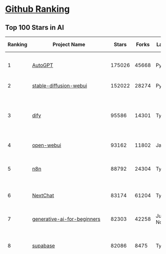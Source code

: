 [Github Ranking](../README.md)
==========

## Top 100 Stars in AI

| Ranking | Project Name | Stars | Forks | Language | Open Issues | Description | Last Commit |
| ------- | ------------ | ----- | ----- | -------- | ----------- | ----------- | ----------- |
| 1 | [AutoGPT](https://github.com/Significant-Gravitas/AutoGPT) | 175026 | 45668 | Python | 146 | AutoGPT is the vision of accessible AI for everyone, to use and to build on. Our mission is to provide the tools, so that you can focus on what matters. | 2025-05-05T03:41:47Z |
| 2 | [stable-diffusion-webui](https://github.com/AUTOMATIC1111/stable-diffusion-webui) | 152022 | 28274 | Python | 2337 | Stable Diffusion web UI | 2025-05-03T06:17:03Z |
| 3 | [dify](https://github.com/langgenius/dify) | 95586 | 14301 | TypeScript | 580 | Dify is an open-source LLM app development platform. Dify's intuitive interface combines AI workflow, RAG pipeline, agent capabilities, model management, observability features and more, letting you quickly go from prototype to production. | 2025-05-03T12:08:08Z |
| 4 | [open-webui](https://github.com/open-webui/open-webui) | 93162 | 11802 | JavaScript | 162 | User-friendly AI Interface (Supports Ollama, OpenAI API, ...) | 2025-05-04T21:51:53Z |
| 5 | [n8n](https://github.com/n8n-io/n8n) | 88792 | 24304 | TypeScript | 417 | Fair-code workflow automation platform with native AI capabilities. Combine visual building with custom code, self-host or cloud, 400+ integrations. | 2025-05-04T11:40:45Z |
| 6 | [NextChat](https://github.com/ChatGPTNextWeb/NextChat) | 83174 | 61204 | TypeScript | 626 | ✨ Light and Fast AI Assistant. Support: Web \| iOS \| MacOS \| Android \|  Linux \| Windows | 2025-04-19T08:00:42Z |
| 7 | [generative-ai-for-beginners](https://github.com/microsoft/generative-ai-for-beginners) | 82303 | 42258 | Jupyter Notebook | 10 | 21 Lessons, Get Started Building with Generative AI  🔗 https://microsoft.github.io/generative-ai-for-beginners/ | 2025-05-05T03:24:25Z |
| 8 | [supabase](https://github.com/supabase/supabase) | 82086 | 8475 | TypeScript | 250 | The open source Firebase alternative. Supabase gives you a dedicated Postgres database to build your web, mobile, and AI applications. | 2025-05-05T03:27:31Z |
| 9 | [funNLP](https://github.com/fighting41love/funNLP) | 72849 | 14834 | Python | 33 | 中英文敏感词、语言检测、中外手机/电话归属地/运营商查询、名字推断性别、手机号抽取、身份证抽取、邮箱抽取、中日文人名库、中文缩写库、拆字词典、词汇情感值、停用词、反动词表、暴恐词表、繁简体转换、英文模拟中文发音、汪峰歌词生成器、职业名称词库、同义词库、反义词库、否定词库、汽车品牌词库、汽车零件词库、连续英文切割、各种中文词向量、公司名字大全、古诗词库、IT词库、财经词库、成语词库、地名词库、历史名人词库、诗词词库、医学词库、饮食词库、法律词库、汽车词库、动物词库、中文聊天语料、中文谣言数据、百度中文问答数据集、句子相似度匹配算法集合、bert资源、文本生成&摘要相关工具、cocoNLP信息抽取工具、国内电话号码正则匹配、清华大学XLORE:中英文跨语言百科知识图谱、清华大学人工智能技术系列报告、自然语言生成、NLU太难了系列、自动对联数据及机器人、用户名黑名单列表、罪名法务名词及分类模型、微信公众号语料、cs224n深度学习自然语言处理课程、中文手写汉字识别、中文自然语言处理 语料/数据集、变量命名神器、分词语料库+代码、任务型对话英文数据集、ASR 语音数据集 + 基于深度学习的中文语音识别系统、笑声检测器、Microsoft多语言数字/单位/如日期时间识别包、中华新华字典数据库及api(包括常用歇后语、成语、词语和汉字)、文档图谱自动生成、SpaCy 中文模型、Common Voice语音识别数据集新版、神经网络关系抽取、基于bert的命名实体识别、关键词(Keyphrase)抽取包pke、基于医疗领域知识图谱的问答系统、基于依存句法与语义角色标注的事件三元组抽取、依存句法分析4万句高质量标注数据、cnocr：用来做中文OCR的Python3包、中文人物关系知识图谱项目、中文nlp竞赛项目及代码汇总、中文字符数据、speech-aligner: 从“人声语音”及其“语言文本”产生音素级别时间对齐标注的工具、AmpliGraph: 知识图谱表示学习(Python)库：知识图谱概念链接预测、Scattertext 文本可视化(python)、语言/知识表示工具：BERT & ERNIE、中文对比英文自然语言处理NLP的区别综述、Synonyms中文近义词工具包、HarvestText领域自适应文本挖掘工具（新词发现-情感分析-实体链接等）、word2word：(Python)方便易用的多语言词-词对集：62种语言/3,564个多语言对、语音识别语料生成工具：从具有音频/字幕的在线视频创建自动语音识别(ASR)语料库、构建医疗实体识别的模型（包含词典和语料标注）、单文档非监督的关键词抽取、Kashgari中使用gpt-2语言模型、开源的金融投资数据提取工具、文本自动摘要库TextTeaser: 仅支持英文、人民日报语料处理工具集、一些关于自然语言的基本模型、基于14W歌曲知识库的问答尝试--功能包括歌词接龙and已知歌词找歌曲以及歌曲歌手歌词三角关系的问答、基于Siamese bilstm模型的相似句子判定模型并提供训练数据集和测试数据集、用Transformer编解码模型实现的根据Hacker News文章标题自动生成评论、用BERT进行序列标记和文本分类的模板代码、LitBank：NLP数据集——支持自然语言处理和计算人文学科任务的100部带标记英文小说语料、百度开源的基准信息抽取系统、虚假新闻数据集、Facebook: LAMA语言模型分析，提供Transformer-XL/BERT/ELMo/GPT预训练语言模型的统一访问接口、CommonsenseQA：面向常识的英文QA挑战、中文知识图谱资料、数据及工具、各大公司内部里大牛分享的技术文档 PDF 或者 PPT、自然语言生成SQL语句（英文）、中文NLP数据增强（EDA）工具、英文NLP数据增强工具 、基于医药知识图谱的智能问答系统、京东商品知识图谱、基于mongodb存储的军事领域知识图谱问答项目、基于远监督的中文关系抽取、语音情感分析、中文ULMFiT-情感分析-文本分类-语料及模型、一个拍照做题程序、世界各国大规模人名库、一个利用有趣中文语料库 qingyun 训练出来的中文聊天机器人、中文聊天机器人seqGAN、省市区镇行政区划数据带拼音标注、教育行业新闻语料库包含自动文摘功能、开放了对话机器人-知识图谱-语义理解-自然语言处理工具及数据、中文知识图谱：基于百度百科中文页面-抽取三元组信息-构建中文知识图谱、masr: 中文语音识别-提供预训练模型-高识别率、Python音频数据增广库、中文全词覆盖BERT及两份阅读理解数据、ConvLab：开源多域端到端对话系统平台、中文自然语言处理数据集、基于最新版本rasa搭建的对话系统、基于TensorFlow和BERT的管道式实体及关系抽取、一个小型的证券知识图谱/知识库、复盘所有NLP比赛的TOP方案、OpenCLaP：多领域开源中文预训练语言模型仓库、UER：基于不同语料+编码器+目标任务的中文预训练模型仓库、中文自然语言处理向量合集、基于金融-司法领域(兼有闲聊性质)的聊天机器人、g2pC：基于上下文的汉语读音自动标记模块、Zincbase 知识图谱构建工具包、诗歌质量评价/细粒度情感诗歌语料库、快速转化「中文数字」和「阿拉伯数字」、百度知道问答语料库、基于知识图谱的问答系统、jieba_fast 加速版的jieba、正则表达式教程、中文阅读理解数据集、基于BERT等最新语言模型的抽取式摘要提取、Python利用深度学习进行文本摘要的综合指南、知识图谱深度学习相关资料整理、维基大规模平行文本语料、StanfordNLP 0.2.0：纯Python版自然语言处理包、NeuralNLP-NeuralClassifier：腾讯开源深度学习文本分类工具、端到端的封闭域对话系统、中文命名实体识别：NeuroNER vs. BertNER、新闻事件线索抽取、2019年百度的三元组抽取比赛：“科学空间队”源码、基于依存句法的开放域文本知识三元组抽取和知识库构建、中文的GPT2训练代码、ML-NLP - 机器学习(Machine Learning)NLP面试中常考到的知识点和代码实现、nlp4han:中文自然语言处理工具集(断句/分词/词性标注/组块/句法分析/语义分析/NER/N元语法/HMM/代词消解/情感分析/拼写检查、XLM：Facebook的跨语言预训练语言模型、用基于BERT的微调和特征提取方法来进行知识图谱百度百科人物词条属性抽取、中文自然语言处理相关的开放任务-数据集-当前最佳结果、CoupletAI - 基于CNN+Bi-LSTM+Attention 的自动对对联系统、抽象知识图谱、MiningZhiDaoQACorpus - 580万百度知道问答数据挖掘项目、brat rapid annotation tool: 序列标注工具、大规模中文知识图谱数据：1.4亿实体、数据增强在机器翻译及其他nlp任务中的应用及效果、allennlp阅读理解:支持多种数据和模型、PDF表格数据提取工具 、 Graphbrain：AI开源软件库和科研工具，目的是促进自动意义提取和文本理解以及知识的探索和推断、简历自动筛选系统、基于命名实体识别的简历自动摘要、中文语言理解测评基准，包括代表性的数据集&基准模型&语料库&排行榜、树洞 OCR 文字识别 、从包含表格的扫描图片中识别表格和文字、语声迁移、Python口语自然语言处理工具集(英文)、 similarity：相似度计算工具包，java编写、海量中文预训练ALBERT模型 、Transformers 2.0 、基于大规模音频数据集Audioset的音频增强 、Poplar：网页版自然语言标注工具、图片文字去除，可用于漫画翻译 、186种语言的数字叫法库、Amazon发布基于知识的人-人开放领域对话数据集 、中文文本纠错模块代码、繁简体转换 、 Python实现的多种文本可读性评价指标、类似于人名/地名/组织机构名的命名体识别数据集 、东南大学《知识图谱》研究生课程(资料)、. 英文拼写检查库 、 wwsearch是企业微信后台自研的全文检索引擎、CHAMELEON：深度学习新闻推荐系统元架构 、 8篇论文梳理BERT相关模型进展与反思、DocSearch：免费文档搜索引擎、 LIDA：轻量交互式对话标注工具 、aili - the fastest in-memory index in the East 东半球最快并发索引 、知识图谱车音工作项目、自然语言生成资源大全 、中日韩分词库mecab的Python接口库、中文文本摘要/关键词提取、汉字字符特征提取器 (featurizer)，提取汉字的特征（发音特征、字形特征）用做深度学习的特征、中文生成任务基准测评 、中文缩写数据集、中文任务基准测评 - 代表性的数据集-基准(预训练)模型-语料库-baseline-工具包-排行榜、PySS3：面向可解释AI的SS3文本分类器机器可视化工具 、中文NLP数据集列表、COPE - 格律诗编辑程序、doccano：基于网页的开源协同多语言文本标注工具 、PreNLP：自然语言预处理库、简单的简历解析器，用来从简历中提取关键信息、用于中文闲聊的GPT2模型：GPT2-chitchat、基于检索聊天机器人多轮响应选择相关资源列表(Leaderboards、Datasets、Papers)、(Colab)抽象文本摘要实现集锦(教程 、词语拼音数据、高效模糊搜索工具、NLP数据增广资源集、微软对话机器人框架 、 GitHub Typo Corpus：大规模GitHub多语言拼写错误/语法错误数据集、TextCluster：短文本聚类预处理模块 Short text cluster、面向语音识别的中文文本规范化、BLINK：最先进的实体链接库、BertPunc：基于BERT的最先进标点修复模型、Tokenizer：快速、可定制的文本词条化库、中文语言理解测评基准，包括代表性的数据集、基准(预训练)模型、语料库、排行榜、spaCy 医学文本挖掘与信息提取 、 NLP任务示例项目代码集、 python拼写检查库、chatbot-list - 行业内关于智能客服、聊天机器人的应用和架构、算法分享和介绍、语音质量评价指标(MOSNet, BSSEval, STOI, PESQ, SRMR)、 用138GB语料训练的法文RoBERTa预训练语言模型 、BERT-NER-Pytorch：三种不同模式的BERT中文NER实验、无道词典 - 有道词典的命令行版本，支持英汉互查和在线查询、2019年NLP亮点回顾、 Chinese medical dialogue data 中文医疗对话数据集 、最好的汉字数字(中文数字)-阿拉伯数字转换工具、 基于百科知识库的中文词语多词义/义项获取与特定句子词语语义消歧、awesome-nlp-sentiment-analysis - 情感分析、情绪原因识别、评价对象和评价词抽取、LineFlow：面向所有深度学习框架的NLP数据高效加载器、中文医学NLP公开资源整理 、MedQuAD：(英文)医学问答数据集、将自然语言数字串解析转换为整数和浮点数、Transfer Learning in Natural Language Processing (NLP) 、面向语音识别的中文/英文发音辞典、Tokenizers：注重性能与多功能性的最先进分词器、CLUENER 细粒度命名实体识别 Fine Grained Named Entity Recognition、 基于BERT的中文命名实体识别、中文谣言数据库、NLP数据集/基准任务大列表、nlp相关的一些论文及代码, 包括主题模型、词向量(Word Embedding)、命名实体识别(NER)、文本分类(Text Classificatin)、文本生成(Text Generation)、文本相似性(Text Similarity)计算等，涉及到各种与nlp相关的算法，基于keras和tensorflow 、Python文本挖掘/NLP实战示例、 Blackstone：面向非结构化法律文本的spaCy pipeline和NLP模型通过同义词替换实现文本“变脸” 、中文 预训练 ELECTREA 模型: 基于对抗学习 pretrain Chinese Model 、albert-chinese-ner - 用预训练语言模型ALBERT做中文NER 、基于GPT2的特定主题文本生成/文本增广、开源预训练语言模型合集、多语言句向量包、编码、标记和实现：一种可控高效的文本生成方法、 英文脏话大列表 、attnvis：GPT2、BERT等transformer语言模型注意力交互可视化、CoVoST：Facebook发布的多语种语音-文本翻译语料库，包括11种语言(法语、德语、荷兰语、俄语、西班牙语、意大利语、土耳其语、波斯语、瑞典语、蒙古语和中文)的语音、文字转录及英文译文、Jiagu自然语言处理工具 - 以BiLSTM等模型为基础，提供知识图谱关系抽取 中文分词 词性标注 命名实体识别 情感分析 新词发现 关键词 文本摘要 文本聚类等功能、用unet实现对文档表格的自动检测，表格重建、NLP事件提取文献资源列表 、 金融领域自然语言处理研究资源大列表、CLUEDatasetSearch - 中英文NLP数据集：搜索所有中文NLP数据集，附常用英文NLP数据集 、medical_NER - 中文医学知识图谱命名实体识别 、(哈佛)讲因果推理的免费书、知识图谱相关学习资料/数据集/工具资源大列表、Forte：灵活强大的自然语言处理pipeline工具集 、Python字符串相似性算法库、PyLaia：面向手写文档分析的深度学习工具包、TextFooler：针对文本分类/推理的对抗文本生成模块、Haystack：灵活、强大的可扩展问答(QA)框架、中文关键短语抽取工具 | 2024-05-10T07:38:24Z |
| 10 | [AppFlowy](https://github.com/AppFlowy-IO/AppFlowy) | 62627 | 4215 | Dart | 956 | Bring projects, wikis, and teams together with AI. AppFlowy is the AI collaborative workspace where you achieve more without losing control of your data. The leading open source Notion alternative. | 2025-05-02T13:34:07Z |
| 11 | [Deep-Live-Cam](https://github.com/hacksider/Deep-Live-Cam) | 61084 | 8553 | Python | 48 | real time face swap and one-click video deepfake with only a single image | 2025-05-05T00:30:44Z |
| 12 | [lobe-chat](https://github.com/lobehub/lobe-chat) | 60117 | 12667 | TypeScript | 724 | 🤯 Lobe Chat - an open-source, modern-design AI chat framework. Supports Multi AI Providers( OpenAI / Claude 3 / Gemini / Ollama / DeepSeek / Qwen), Knowledge Base (file upload / knowledge management / RAG ), Multi-Modals (Plugins/Artifacts) and Thinking. One-click FREE deployment of your private ChatGPT/ Claude / DeepSeek application. | 2025-05-05T00:33:45Z |
| 13 | [browser-use](https://github.com/browser-use/browser-use) | 58981 | 6404 | Python | 370 | Make websites accessible for AI agents | 2025-05-05T03:30:25Z |
| 14 | [langflow](https://github.com/langflow-ai/langflow) | 58631 | 6235 | Python | 418 | Langflow is a powerful tool for building and deploying AI-powered agents and workflows. | 2025-05-05T00:46:51Z |
| 15 | [MetaGPT](https://github.com/FoundationAgents/MetaGPT) | 55277 | 6581 | Python | 60 | 🌟 The Multi-Agent Framework: First AI Software Company, Towards Natural Language Programming | 2025-03-31T07:17:13Z |
| 16 | [gpt-engineer](https://github.com/AntonOsika/gpt-engineer) | 54066 | 7091 | Python | 23 | CLI platform to experiment with codegen. Precursor to: https://lovable.dev | 2024-11-17T22:47:32Z |
| 17 | [ChatGPT](https://github.com/lencx/ChatGPT) | 53741 | 6083 | Rust | 797 | 🔮 ChatGPT Desktop Application (Mac, Windows and Linux) | 2024-08-29T17:58:11Z |
| 18 | [meilisearch](https://github.com/meilisearch/meilisearch) | 50973 | 2023 | Rust | 192 | A lightning-fast search engine API bringing AI-powered hybrid search to your sites and applications. | 2025-05-04T00:29:55Z |
| 19 | [LLaMA-Factory](https://github.com/hiyouga/LLaMA-Factory) | 48228 | 5877 | Python | 427 | Unified Efficient Fine-Tuning of 100+ LLMs & VLMs (ACL 2024) | 2025-05-03T08:36:52Z |
| 20 | [LLMs-from-scratch](https://github.com/rasbt/LLMs-from-scratch) | 47624 | 6784 | Jupyter Notebook | 0 | Implement a ChatGPT-like LLM in PyTorch from scratch, step by step | 2025-04-20T02:16:18Z |
| 21 | [awesome-mcp-servers](https://github.com/punkpeye/awesome-mcp-servers) | 45974 | 3374 | None | 13 | A collection of MCP servers. | 2025-05-04T02:09:13Z |
| 22 | [autogen](https://github.com/microsoft/autogen) | 44032 | 6643 | Python | 493 | A programming framework for agentic AI 🤖 PyPi: autogen-agentchat Discord: https://aka.ms/autogen-discord Office Hour: https://aka.ms/autogen-officehour | 2025-05-02T22:57:07Z |
| 23 | [anything-llm](https://github.com/Mintplex-Labs/anything-llm) | 43620 | 4271 | JavaScript | 244 | The all-in-one Desktop & Docker AI application with built-in RAG, AI agents, No-code agent builder, MCP compatibility,  and more. | 2025-05-03T00:22:00Z |
| 24 | [JeecgBoot](https://github.com/jeecgboot/JeecgBoot) | 42561 | 15317 | Java | 37 | 🔥一款基于AIGC和低代码引擎的AI低代码平台，旨在帮助企业快速实现低代码开发和构建、部署个性化的 AI 应用。 前后端分离 SpringBoot，SpringCloud，Ant Design&Vue3，Mybatis，Shiro！强大的代码生成器让前后端代码一键生成，无需写任何代码! 成套AI大模型功能: AI模型管理、AI应用、知识库、AI流程编排、AI对话助手等； | 2025-05-04T09:34:00Z |
| 25 | [crawl4ai](https://github.com/unclecode/crawl4ai) | 42216 | 3864 | Python | 125 | 🚀🤖 Crawl4AI: Open-source LLM Friendly Web Crawler & Scraper. Don't be shy, join here: https://discord.gg/jP8KfhDhyN | 2025-05-02T13:15:32Z |
| 26 | [OpenBB](https://github.com/OpenBB-finance/OpenBB) | 41226 | 3679 | Python | 38 | Investment Research for Everyone, Everywhere. | 2025-05-04T22:03:04Z |
| 27 | [ColossalAI](https://github.com/hpcaitech/ColossalAI) | 40845 | 4498 | Python | 427 | Making large AI models cheaper, faster and more accessible | 2025-05-04T08:42:56Z |
| 28 | [kong](https://github.com/Kong/kong) | 40749 | 4915 | Lua | 66 | 🦍 The Cloud-Native API Gateway and AI Gateway. | 2025-04-30T17:17:37Z |
| 29 | [ailearning](https://github.com/apachecn/ailearning) | 40697 | 11545 | Python | 2 | AiLearning：数据分析+机器学习实战+线性代数+PyTorch+NLTK+TF2 | 2024-11-12T16:21:55Z |
| 30 | [ClickHouse](https://github.com/ClickHouse/ClickHouse) | 40490 | 7268 | C++ | 4047 | ClickHouse® is a real-time analytics database management system | 2025-05-05T03:41:39Z |
| 31 | [airflow](https://github.com/apache/airflow) | 39925 | 14970 | Python | 1105 | Apache Airflow - A platform to programmatically author, schedule, and monitor workflows | 2025-05-04T21:58:58Z |
| 32 | [system-prompts-and-models-of-ai-tools](https://github.com/x1xhlol/system-prompts-and-models-of-ai-tools) | 38717 | 11787 | None | 8 | FULL v0, Cursor, Manus, Same.dev, Lovable, Devin, Replit Agent, Windsurf Agent & VSCode Agent (And other Open Sourced) System Prompts, Tools & AI Models. | 2025-04-30T14:43:09Z |
| 33 | [quivr](https://github.com/QuivrHQ/quivr) | 37783 | 3632 | Python | 6 | Opiniated RAG for integrating GenAI in your apps 🧠   Focus on your product rather than the RAG. Easy integration in existing products with customisation!  Any LLM: GPT4, Groq, Llama. Any Vectorstore: PGVector, Faiss. Any Files. Anyway you want.  | 2025-05-01T21:32:58Z |
| 34 | [GitHubDaily](https://github.com/GitHubDaily/GitHubDaily) | 37587 | 3937 | None | 342 | 坚持分享 GitHub 上高质量、有趣实用的开源技术教程、开发者工具、编程网站、技术资讯。A list cool, interesting projects of GitHub. | 2025-03-20T08:54:47Z |
| 35 | [firecrawl](https://github.com/mendableai/firecrawl) | 37537 | 3391 | TypeScript | 161 | 🔥 Turn entire websites into LLM-ready markdown or structured data. Scrape, crawl and extract with a single API. | 2025-05-02T16:00:16Z |
| 36 | [Open-Assistant](https://github.com/LAION-AI/Open-Assistant) | 37339 | 3270 | Python | 227 | OpenAssistant is a chat-based assistant that understands tasks, can interact with third-party systems, and retrieve information dynamically to do so. | 2024-08-17T01:55:35Z |
| 37 | [AI-For-Beginners](https://github.com/microsoft/AI-For-Beginners) | 37328 | 6863 | Jupyter Notebook | 23 | 12 Weeks, 24 Lessons, AI for All! | 2025-04-29T16:09:57Z |
| 38 | [photoprism](https://github.com/photoprism/photoprism) | 37214 | 2062 | Go | 416 | AI-Powered Photos App for the Decentralized Web 🌈💎✨ | 2025-05-04T23:16:15Z |
| 39 | [ray](https://github.com/ray-project/ray) | 36871 | 6256 | Python | 3764 | Ray is an AI compute engine. Ray consists of a core distributed runtime and a set of AI Libraries for accelerating ML workloads. | 2025-05-05T01:51:18Z |
| 40 | [upscayl](https://github.com/upscayl/upscayl) | 36694 | 1687 | TypeScript | 61 | 🆙 Upscayl - #1 Free and Open Source AI Image Upscaler for Linux, MacOS and Windows. | 2025-04-25T13:23:15Z |
| 41 | [chatgpt-on-wechat](https://github.com/zhayujie/chatgpt-on-wechat) | 36575 | 9162 | Python | 290 | 基于大模型搭建的聊天机器人，同时支持 微信公众号、企业微信应用、飞书、钉钉 等接入，可选择GPT4.1/GPT-4o/GPT-o1/ DeepSeek/Claude/文心一言/讯飞星火/通义千问/ Gemini/GLM-4/Kimi/LinkAI，能处理文本、语音和图片，访问操作系统和互联网，支持基于自有知识库进行定制企业智能客服。 | 2025-04-20T09:22:54Z |
| 42 | [MockingBird](https://github.com/babysor/MockingBird) | 36206 | 5262 | Python | 475 | 🚀AI拟声: 5秒内克隆您的声音并生成任意语音内容 Clone a voice in 5 seconds to generate arbitrary speech in real-time | 2024-11-15T05:00:29Z |
| 43 | [google-research](https://github.com/google-research/google-research) | 35467 | 8078 | Jupyter Notebook | 955 | Google Research | 2025-05-03T02:23:34Z |
| 44 | [chatbox](https://github.com/chatboxai/chatbox) | 34586 | 3298 | TypeScript | 677 | User-friendly Desktop Client App for AI Models/LLMs (GPT, Claude, Gemini, Ollama...) | 2025-04-27T14:53:01Z |
| 45 | [gold-miner](https://github.com/xitu/gold-miner) | 34069 | 5045 | None | 5 | 🥇掘金翻译计划，可能是世界最大最好的英译中技术社区，最懂读者和译者的翻译平台： | 2024-04-17T09:44:37Z |
| 46 | [AgentGPT](https://github.com/reworkd/AgentGPT) | 33974 | 9401 | TypeScript | 127 | 🤖 Assemble, configure, and deploy autonomous AI Agents in your browser. | 2025-04-29T01:19:32Z |
| 47 | [gpt-pilot](https://github.com/Pythagora-io/gpt-pilot) | 32670 | 3312 | Python | 233 | The first real AI developer | 2025-03-04T06:26:32Z |
| 48 | [aider](https://github.com/Aider-AI/aider) | 32384 | 2933 | Python | 780 | aider is AI pair programming in your terminal | 2025-05-02T14:21:29Z |
| 49 | [LocalAI](https://github.com/mudler/LocalAI) | 32355 | 2467 | Go | 437 | :robot: The free, Open Source alternative to OpenAI, Claude and others. Self-hosted and local-first. Drop-in replacement for OpenAI,  running on consumer-grade hardware. No GPU required. Runs gguf, transformers, diffusers and many more models architectures. Features: Generate Text, Audio, Video, Images, Voice Cloning, Distributed, P2P inference | 2025-05-04T23:00:26Z |
| 50 | [spaCy](https://github.com/explosion/spaCy) | 31510 | 4498 | Python | 171 | 💫 Industrial-strength Natural Language Processing (NLP) in Python | 2025-04-11T18:56:53Z |
| 51 | [fairseq](https://github.com/facebookresearch/fairseq) | 31390 | 6505 | Python | 1173 | Facebook AI Research Sequence-to-Sequence Toolkit written in Python. | 2025-01-09T16:43:36Z |
| 52 | [chatbot-ui](https://github.com/mckaywrigley/chatbot-ui) | 31133 | 8793 | TypeScript | 167 | AI chat for any model. | 2024-08-03T00:38:07Z |
| 53 | [tabby](https://github.com/TabbyML/tabby) | 31028 | 1460 | Rust | 177 | Self-hosted AI coding assistant | 2025-05-03T20:03:27Z |
| 54 | [fabric](https://github.com/danielmiessler/fabric) | 30933 | 3192 | Go | 198 | fabric is an open-source framework for augmenting humans using AI. It provides a modular framework for solving specific problems using a crowdsourced set of AI prompts that can be used anywhere. | 2025-04-28T19:27:03Z |
| 55 | [crewAI](https://github.com/crewAIInc/crewAI) | 30917 | 4142 | Python | 67 | Framework for orchestrating role-playing, autonomous AI agents. By fostering collaborative intelligence, CrewAI empowers agents to work together seamlessly, tackling complex tasks. | 2025-05-03T21:23:00Z |
| 56 | [ruoyi-vue-pro](https://github.com/YunaiV/ruoyi-vue-pro) | 30718 | 6610 | Java | 11 | 🔥 官方推荐 🔥 RuoYi-Vue 全新 Pro 版本，优化重构所有功能。基于 Spring Boot + MyBatis Plus + Vue & Element 实现的后台管理系统 + 微信小程序，支持 RBAC 动态权限、数据权限、SaaS 多租户、Flowable 工作流、三方登录、支付、短信、商城、CRM、ERP、AI 大模型等功能。你的 ⭐️ Star ⭐️，是作者生发的动力！ | 2025-05-05T01:37:43Z |
| 57 | [awesome-llm-apps](https://github.com/Shubhamsaboo/awesome-llm-apps) | 30626 | 3444 | Python | 4 | Collection of awesome LLM apps with AI Agents and RAG using OpenAI, Anthropic, Gemini and opensource models. | 2025-05-04T20:58:26Z |
| 58 | [netron](https://github.com/lutzroeder/netron) | 30111 | 2895 | JavaScript | 19 | Visualizer for neural network, deep learning and machine learning models | 2025-05-04T17:10:57Z |
| 59 | [khoj](https://github.com/khoj-ai/khoj) | 29935 | 1669 | Python | 67 | Your AI second brain. Self-hostable. Get answers from the web or your docs. Build custom agents, schedule automations, do deep research. Turn any online or local LLM into your personal, autonomous AI (gpt, claude, gemini, llama, qwen, mistral). Get started - free. | 2025-05-03T02:29:40Z |
| 60 | [AI-Expert-Roadmap](https://github.com/AMAI-GmbH/AI-Expert-Roadmap) | 29812 | 2525 | JavaScript | 19 | Roadmap to becoming an Artificial Intelligence Expert in 2022 | 2023-12-31T02:20:16Z |
| 61 | [roop](https://github.com/s0md3v/roop) | 29722 | 6736 | Python | 0 | one-click face swap | 2024-08-19T12:57:17Z |
| 62 | [cursor](https://github.com/getcursor/cursor) | 29658 | 1872 | None | 1663 | The AI Code Editor | 2024-10-13T19:23:26Z |
| 63 | [Mr.-Ranedeer-AI-Tutor](https://github.com/JushBJJ/Mr.-Ranedeer-AI-Tutor) | 29518 | 3372 | None | 13 | A GPT-4 AI Tutor Prompt for customizable personalized learning experiences. | 2024-03-25T13:06:55Z |
| 64 | [pytorch-lightning](https://github.com/Lightning-AI/pytorch-lightning) | 29401 | 3487 | Python | 928 | Pretrain, finetune ANY AI model of ANY size on multiple GPUs, TPUs with zero code changes. | 2025-05-05T01:35:07Z |
| 65 | [docling](https://github.com/docling-project/docling) | 28749 | 1778 | Python | 324 | Get your documents ready for gen AI | 2025-05-02T13:05:55Z |
| 66 | [mem0](https://github.com/mem0ai/mem0) | 28547 | 2722 | Python | 252 | Memory for AI Agents; SOTA in AI Agent Memory, beating OpenAI Memory in accuracy by 26% - https://mem0.ai/research | 2025-05-03T09:47:10Z |
| 67 | [Jobs_Applier_AI_Agent_AIHawk](https://github.com/feder-cr/Jobs_Applier_AI_Agent_AIHawk) | 28062 | 4202 | Python | 40 | AIHawk aims to easy job hunt process by automating the job application process. Utilizing artificial intelligence, it enables users to apply for multiple jobs in a tailored way. | 2025-05-03T19:46:29Z |
| 68 | [exo](https://github.com/exo-explore/exo) | 27966 | 1737 | Python | 337 | Run your own AI cluster at home with everyday devices 📱💻 🖥️⌚ | 2025-03-21T22:23:32Z |
| 69 | [mindsdb](https://github.com/mindsdb/mindsdb) | 27898 | 4961 | Python | 64 | AI's query engine - Platform for building AI that can learn and answer questions over large scale federated data. | 2025-05-04T20:01:45Z |
| 70 | [so-vits-svc](https://github.com/svc-develop-team/so-vits-svc) | 27007 | 4978 | Python | 21 | SoftVC VITS Singing Voice Conversion | 2023-11-11T13:11:31Z |
| 71 | [ai-hedge-fund](https://github.com/virattt/ai-hedge-fund) | 26936 | 4634 | Python | 68 | An AI Hedge Fund Team | 2025-05-04T20:27:21Z |
| 72 | [MoneyPrinterTurbo](https://github.com/harry0703/MoneyPrinterTurbo) | 26568 | 3910 | Python | 121 | 利用AI大模型，一键生成高清短视频 Generate short videos with one click using AI LLM. | 2025-04-27T05:35:46Z |
| 73 | [agno](https://github.com/agno-agi/agno) | 26118 | 3304 | Python | 68 | Agno is a lightweight library for building Agents with memory, knowledge, tools and reasoning. | 2025-05-04T18:20:39Z |
| 74 | [continue](https://github.com/continuedev/continue) | 26037 | 2705 | TypeScript | 797 | ⏩ Create, share, and use custom AI code assistants with our open-source IDE extensions and hub of models, rules, prompts, docs, and other building blocks | 2025-05-05T03:43:57Z |
| 75 | [generative-models](https://github.com/Stability-AI/generative-models) | 25798 | 2867 | Python | 263 | Generative Models by Stability AI | 2025-04-04T03:32:07Z |
| 76 | [Folo](https://github.com/RSSNext/Folo) | 25615 | 1092 | TypeScript | 140 | 🧡 Follow everything in one place | 2025-05-04T15:54:17Z |
| 77 | [nx](https://github.com/nrwl/nx) | 25543 | 2509 | TypeScript | 606 | Build system, optimized for monorepos, with AI-powered architectural awareness and advanced CI capabilities. | 2025-05-03T17:46:04Z |
| 78 | [composio](https://github.com/ComposioHQ/composio) | 25184 | 4414 | Python | 41 | Composio equip's your AI agents & LLMs with 100+ high-quality integrations via function calling | 2025-05-03T15:21:26Z |
| 79 | [LibreChat](https://github.com/danny-avila/LibreChat) | 25182 | 4322 | TypeScript | 148 | Enhanced ChatGPT Clone: Features Agents, DeepSeek, Anthropic, AWS, OpenAI, Assistants API, Azure, Groq, o1, GPT-4o, Mistral, OpenRouter, Vertex AI, Gemini, Artifacts, AI model switching, message search, Code Interpreter, langchain, DALL-E-3, OpenAPI Actions, Functions, Secure Multi-User Auth, Presets, open-source for self-hosting. Active project. | 2025-05-05T00:32:46Z |
| 80 | [InvokeAI](https://github.com/invoke-ai/InvokeAI) | 25018 | 2538 | TypeScript | 700 | Invoke is a leading creative engine for Stable Diffusion models, empowering professionals, artists, and enthusiasts to generate and create visual media using the latest AI-driven technologies. The solution offers an industry leading WebUI, and serves as the foundation for multiple commercial products. | 2025-05-05T01:47:56Z |
| 81 | [Genesis](https://github.com/Genesis-Embodied-AI/Genesis) | 24935 | 2204 | Python | 143 | A generative world for general-purpose robotics & embodied AI learning. | 2025-05-03T16:56:26Z |
| 82 | [semantic-kernel](https://github.com/microsoft/semantic-kernel) | 24295 | 3789 | C# | 427 | Integrate cutting-edge LLM technology quickly and easily into your apps | 2025-05-04T07:29:53Z |
| 83 | [kratos](https://github.com/go-kratos/kratos) | 24248 | 4081 | Go | 13 | Your ultimate Go microservices framework for the cloud-native era. | 2025-04-29T07:46:20Z |
| 84 | [modular](https://github.com/modular/modular) | 23928 | 2602 | Mojo | 656 | The Modular Platform (includes MAX & Mojo) | 2025-05-04T06:52:17Z |
| 85 | [FastGPT](https://github.com/labring/FastGPT) | 23869 | 6172 | TypeScript | 502 | FastGPT is a knowledge-based platform built on the LLMs, offers a comprehensive suite of out-of-the-box capabilities such as data processing, RAG retrieval, and visual AI workflow orchestration, letting you easily develop and deploy complex question-answering systems without the need for extensive setup or configuration. | 2025-04-30T09:44:34Z |
| 86 | [llm-app](https://github.com/pathwaycom/llm-app) | 23851 | 415 | Jupyter Notebook | 5 | Ready-to-run cloud templates for RAG, AI pipelines, and enterprise search with live data. 🐳Docker-friendly.⚡Always in sync with Sharepoint, Google Drive, S3, Kafka, PostgreSQL, real-time data APIs, and more. | 2025-04-11T17:02:33Z |
| 87 | [cursor-free-vip](https://github.com/yeongpin/cursor-free-vip) | 23359 | 2909 | Python | 309 | [Support 0.49.x]（Reset Cursor AI MachineID & Bypass Higher Token Limit） Cursor Ai ，自动重置机器ID ， 免费升级使用Pro功能: You've reached your trial request limit. / Too many free trial accounts used on this machine. Please upgrade to pro. We have this limit in place to prevent abuse. Please let us know if you believe this is a mistake. | 2025-05-02T04:13:57Z |
| 88 | [qdrant](https://github.com/qdrant/qdrant) | 23346 | 1604 | Rust | 327 | Qdrant - High-performance, massive-scale Vector Database and Vector Search Engine for the next generation of AI. Also available in the cloud https://cloud.qdrant.io/ | 2025-05-03T09:27:49Z |
| 89 | [Warp](https://github.com/warpdotdev/Warp) | 23334 | 448 | None | 2848 | Warp is a modern, Rust-based terminal with AI built in so you and your team can build great software, faster. | 2025-04-25T18:02:31Z |
| 90 | [500-AI-Machine-learning-Deep-learning-Computer-vision-NLP-Projects-with-code](https://github.com/ashishpatel26/500-AI-Machine-learning-Deep-learning-Computer-vision-NLP-Projects-with-code) | 23187 | 5597 | None | 43 | 500 AI Machine learning Deep learning Computer vision NLP Projects with code | 2024-07-26T13:06:49Z |
| 91 | [gin-vue-admin](https://github.com/flipped-aurora/gin-vue-admin) | 22773 | 6668 | Go | 23 | 🚀Vite+Vue3+Gin拥有AI辅助的基础开发平台，支持TS和JS混用。它集成了JWT鉴权、权限管理、动态路由、显隐可控组件、分页封装、多点登录拦截、资源权限、上传下载、代码生成器、表单生成器和可配置的导入导出等开发必备功能。 | 2025-04-30T01:57:56Z |
| 92 | [Chat2DB](https://github.com/CodePhiliaX/Chat2DB) | 22741 | 2461 | Java | 449 | 🔥🔥🔥AI-driven database tool and SQL client, The hottest GUI client, supporting MySQL, Oracle, PostgreSQL, DB2, SQL Server, DB2, SQLite, H2, ClickHouse, and more. | 2025-03-05T07:57:52Z |
| 93 | [facefusion](https://github.com/facefusion/facefusion) | 22711 | 3491 | Python | 0 | Industry leading face manipulation platform | 2025-05-04T23:47:19Z |
| 94 | [PDFMathTranslate](https://github.com/Byaidu/PDFMathTranslate) | 22454 | 1919 | Python | 100 | PDF scientific paper translation with preserved formats - 基于 AI 完整保留排版的 PDF 文档全文双语翻译，支持 Google/DeepL/Ollama/OpenAI 等服务，提供 CLI/GUI/MCP/Docker/Zotero | 2025-04-30T11:58:37Z |
| 95 | [frigate](https://github.com/blakeblackshear/frigate) | 22354 | 2077 | TypeScript | 98 | NVR with realtime local object detection for IP cameras | 2025-05-05T00:38:17Z |
| 96 | [learnopencv](https://github.com/spmallick/learnopencv) | 21876 | 11693 | Jupyter Notebook | 229 | Learn OpenCV  : C++ and Python Examples | 2025-05-01T16:02:55Z |
| 97 | [Perplexica](https://github.com/ItzCrazyKns/Perplexica) | 21654 | 2210 | TypeScript | 131 | Perplexica is an AI-powered search engine. It is an Open source alternative to Perplexity AI | 2025-04-29T11:43:27Z |
| 98 | [serve](https://github.com/jina-ai/serve) | 21547 | 2225 | Python | 2 | ☁️ Build multimodal AI applications with cloud-native stack | 2025-03-24T13:59:54Z |
| 99 | [gpt-crawler](https://github.com/BuilderIO/gpt-crawler) | 21441 | 2296 | TypeScript | 93 | Crawl a site to generate knowledge files to create your own custom GPT from a URL | 2025-01-23T00:18:52Z |
| 100 | [gpt-researcher](https://github.com/assafelovic/gpt-researcher) | 21236 | 2772 | Python | 98 | LLM based autonomous agent that conducts deep local and web research on any topic and generates a long report with citations. | 2025-05-04T05:27:32Z |

